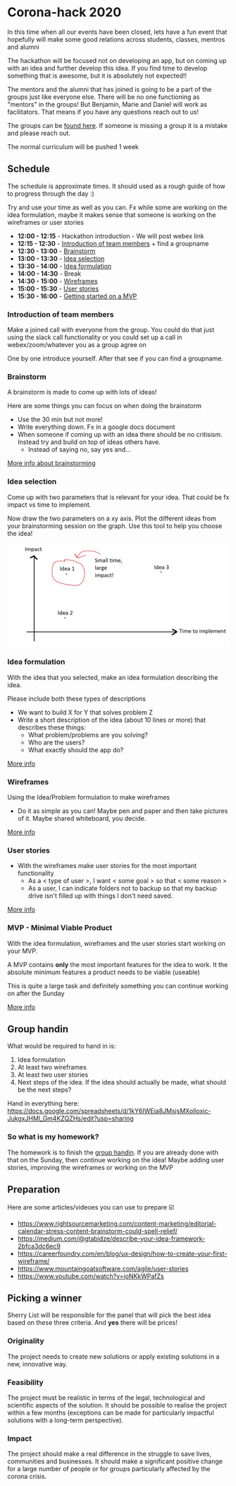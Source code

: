# Corona-hack 2020

In this time when all our events have been closed, lets have a fun event that hopefully will make some good relations across students, classes, mentros and alumni

The hackathon will be focused not on developing an app, but on coming up with an idea and further develop this idea. If you find time to develop something that is awesome, but it is absolutely not expected!! 

The mentors and the alumni that has joined is going to be a part of the groups just like everyone else. There will be no one functioning as "mentors" in the groups! But Benjamin, Marie and Daniel will work as facilitators. That means if you have any questions reach out to us! 

The groups can be [found here](groups.md). If someone is missing a group it is a mistake and please reach out.

The normal curriculum will be pushed 1 week


## Schedule
The schedule is approximate times. It should used as a rough guide of how to progress through the day :) 

Try and use your time as well as you can. Fx while some are working on the idea formulation, maybe it makes sense that someone is working on the wireframes or user stories

- **12:00 - 12:15** - Hackathon introduction - We will post webex link
- **12:15 - 12:30** - [Introduction of team members](#introduction-of-team-members) + find a groupname
- **12:30 - 13:00** - [Brainstorm](#brainstorm)
- **13:00 - 13:30** - [Idea selection](#idea-selection)
- **13:30 - 14:00** - [Idea formulation](#idea-formulation)
- **14:00 - 14:30** - Break
- **14:30 - 15:00** - [Wireframes](#wireframes)
- **15:00 - 15:30** - [User stories](#user-stories)
- **15:30 - 16:00** - [Getting started on a MVP](#mvp-minimal-viable-product)

### Introduction of team members
Make a joined call with everyone from the group. You could do that just using the slack call functionality or you could set up a call in webex/zoom/whatever you as a group agree on

One by one introduce yourself. After that see if you can find a groupname. 

### Brainstorm
A brainstorm is made to come up with lots of ideas! 

Here are some things you can focus on when doing the brainstorm
  - Use the 30 min but not more!
  - Write everything down. Fx in a google docs document
  - When someone if coming up with an idea there should be no critisism. Instead try and build on top of ideas others have.
    - Instead of saying no, say yes and...

[More info about brainstorming](https://www.rightsourcemarketing.com/content-marketing/editorial-calendar-stress-content-brainstorm-could-spell-relief/)

### Idea selection
Come up with two parameters that is relevant for your idea. That could be fx impact vs time to implement.

Now draw the two parameters on a xy axis. Plot the different ideas from your brainstorming session on the graph. Use this tool to help you choose the idea! 

![Choose an idea](choose-an-idea.png)

### Idea formulation
With the idea that you selected, make an idea formulation describing the idea.

Please include both these types of descriptions
  - We want to build X for Y that solves problem Z
  - Write a short description of the idea (about 10 lines or more) that describes these things:
    - What problem/problems are you solving?
    - Who are the users?
    - What exactly should the app do?

[More info](https://medium.com/@gtabidze/describe-your-idea-framework-2bfca3dc6ec9)

### Wireframes
Using the Idea/Problem formulation to make wireframes 
  - Do it as simple as you can! Maybe pen and paper and then take pictures of it. Maybe shared whiteboard, you decide. 

[More info](https://careerfoundry.com/en/blog/ux-design/how-to-create-your-first-wireframe/)

### User stories
- With the wireframes make user stories for the most important functionality 
  - As a < type of user >, I want < some goal > so that < some reason >
  - As a user, I can indicate folders not to backup so that my backup drive isn't filled up with things I don't need saved.

[More info](https://www.mountaingoatsoftware.com/agile/user-stories)

### MVP - Minimal Viable Product
With the idea formulation, wireframes and the user stories start working on your MVP. 

A MVP contains **only** the most important features for the idea to work. It the absolute minimum features a product needs to be viable (useable)

This is quite a large task and definitely something you can continue working on after the Sunday

[More info](https://www.youtube.com/watch?v=joNKkWPafZs)

## Group handin
What would be required to hand in is:
1. Idea formulation
2. At least two wireframes
3. At least two user stories
4. Next steps of the idea. If the idea should actually be made, what should be the next steps?

Hand in everything here: https://docs.google.com/spreadsheets/d/1kY6IWEia8JMsjsMXolloxic-JukgxJHMl_Gm4KZQZHs/edit?usp=sharing

### So what is my homework? 
The homework is to finish the [group handin](#group-handin). If you are already done with that on the Sunday, then continue working on the idea! Maybe adding user stories, improving the wireframes or working on the MVP

## Preparation
Here are some articles/videoes you can use to prepare :ballot_box_with_check:
- https://www.rightsourcemarketing.com/content-marketing/editorial-calendar-stress-content-brainstorm-could-spell-relief/
- https://medium.com/@gtabidze/describe-your-idea-framework-2bfca3dc6ec9
- https://careerfoundry.com/en/blog/ux-design/how-to-create-your-first-wireframe/
- https://www.mountaingoatsoftware.com/agile/user-stories
- https://www.youtube.com/watch?v=joNKkWPafZs


## Picking a winner
Sherry List will be responsible for the panel that will pick the best idea based on these three criteria. And **yes** there will be prices! 

### Originality
The project needs to create new solutions or apply existing solutions in a new, innovative way.

### Feasibility
The project must be realistic in terms of the legal, technological and scientific aspects of the solution. It should be possible to realise the project within a few months (exceptions can be made for particularly impactful solutions with a long-term perspective).

### Impact
The project should make a real difference in the struggle to save lives, communities and businesses. It should make a significant positive change for a large number of people or for groups particularly affected by the corona crisis. 


